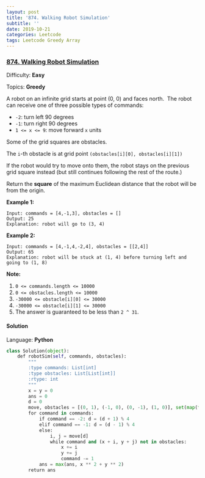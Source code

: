 ```yaml
---
layout: post
title: '874. Walking Robot Simulation'
subtitle: ''
date: 2019-10-21
categories: Leetcode
tags: Leetcode Greedy Array
---
```

### [874\. Walking Robot Simulation](https://leetcode.com/problems/walking-robot-simulation/)

Difficulty: **Easy**

Topics: **Greedy**


A robot on an infinite grid starts at point (0, 0) and faces north.  The robot can receive one of three possible types of commands:

*   `-2`: turn left 90 degrees
*   `-1`: turn right 90 degrees
*   `1 <= x <= 9`: move forward `x` units

Some of the grid squares are obstacles. 

The `i`-th obstacle is at grid point `(obstacles[i][0], obstacles[i][1])`

If the robot would try to move onto them, the robot stays on the previous grid square instead (but still continues following the rest of the route.)

Return the **square** of the maximum Euclidean distance that the robot will be from the origin.

**Example 1:**

```
Input: commands = [4,-1,3], obstacles = []
Output: 25
Explanation: robot will go to (3, 4)
```


**Example 2:**

```
Input: commands = [4,-1,4,-2,4], obstacles = [[2,4]]
Output: 65
Explanation: robot will be stuck at (1, 4) before turning left and going to (1, 8)
```


**Note:**

1.  `0 <= commands.length <= 10000`
2.  `0 <= obstacles.length <= 10000`
3.  `-30000 <= obstacle[i][0] <= 30000`
4.  `-30000 <= obstacle[i][1] <= 30000`
5.  The answer is guaranteed to be less than `2 ^ 31`.


#### Solution

Language: **Python**

```python
class Solution(object):
    def robotSim(self, commands, obstacles):
        """
        :type commands: List[int]
        :type obstacles: List[List[int]]
        :rtype: int
        """
        x = y = 0
        ans = 0
        d = 0
        move, obstacles = [(0, 1), (-1, 0), (0, -1), (1, 0)], set(map(tuple, obstacles))
        for command in commands:
            if command == -2: d = (d + 1) % 4
            elif command == -1: d = (d - 1) % 4
            else:
                i, j = move[d]
                while command and (x + i, y + j) not in obstacles:
                    x += i
                    y += j
                    command -= 1
            ans = max(ans, x ** 2 + y ** 2)
        return ans   
```
